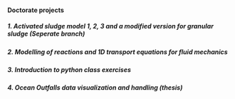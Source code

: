 #### Doctorate projects


##### 1. Activated sludge model 1, 2, 3 and a modified version for granular sludge (Seperate branch)
##### 2. Modelling of reactions and 1D transport equations for fluid mechanics
##### 3. Introduction to python class exercises 
##### 4. Ocean Outfalls data visualization and handling (thesis)



